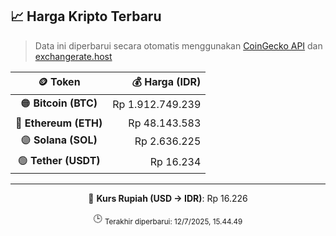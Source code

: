 

<!-- HARGA_KRIPTO -->
## 📈 Harga Kripto Terbaru

> Data ini diperbarui secara otomatis menggunakan [CoinGecko API](https://www.coingecko.com/) dan [exchangerate.host](https://exchangerate.host/)

<div align="center">

| 🪙 Token | 💰 Harga (IDR) |
|:------:|---------------:|
| 🟠 **Bitcoin (BTC)**   | Rp 1.912.749.239 |
| 🔵 **Ethereum (ETH)**  | Rp 48.143.583 |
| 🟣 **Solana (SOL)**    | Rp 2.636.225 |
| 🟢 **Tether (USDT)**   | Rp 16.234 |

---

💱 **Kurs Rupiah (USD → IDR)**: Rp 16.226

🕒 <sub>Terakhir diperbarui: 12/7/2025, 15.44.49</sub>

</div>
<!-- /HARGA_KRIPTO -->